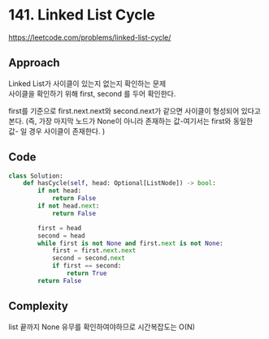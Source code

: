 # 141. Linked List Cycle

https://leetcode.com/problems/linked-list-cycle/

## Approach

Linked List가 사이클이 있는지 없는지 확인하는 문제 <br>
사이클을 확인하기 위해 first, second 를 두어 확인한다. <br>

first를 기준으로 first.next.next와 second.next가 같으면 사이클이 형성되어 있다고 본다. (즉, 가장 마지막 노드가 None이 아니라 존재하는 값-여기서는 first와 동일한 값- 일 경우 사이클이 존재한다. )<br>

## Code

```python
class Solution:
    def hasCycle(self, head: Optional[ListNode]) -> bool:
        if not head:
            return False
        if not head.next:
            return False

        first = head
        second = head
        while first is not None and first.next is not None:
            first = first.next.next
            second = second.next
            if first == second:
                return True
        return False

```

## Complexity

list 끝까지 None 유무를 확인하여야하므로 시간복잡도는 O(N)
